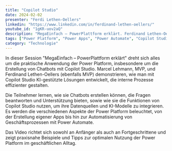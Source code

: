 ```yaml
---
title: "Copilot Studio"
date: 2024-02-02
presenter: "Ferdi Lethen-Oellers"
linkedin: "https://www.linkedin.com/in/ferdinand-lethen-oellers/"
youtube_id: "1gKR-uov2aQ"
description: "MegaEinfach – PowerPlattform erklärt. Ferdinand Lethen-Oellers MVP präsentiert eine Einführung in die Power Platform und stellt die Möglichkeiten von Copilot Studio vor, um Chatbots zu erstellen und interne Prozesse zu optimieren. Das Video deckt Themen wie die Erstellung von Chatbots, die Integration von KI-Modellen und Best Practices für die Anwendung der Power Platform ab."
tags: ["Power Platform", "Power Apps", "Power Automate", "Copilot Studio", "KI", "Chatbot", "Low-Code", "No-Code", "Microsoft MVP", "Marcel Lehmann", "Ferdinand Lethen-Oellers"]
category: "Technologie"
---
```

In dieser Session "MegaEinfach – PowerPlattform erklärt" dreht sich alles um die praktische Anwendung der Power Platform, insbesondere um die Erstellung von Chatbots mit Copilot Studio. Marcel Lehmann, MVP, und Ferdinand Lethen-Oellers (ebenfalls MVP) demonstrieren, wie man mit Copilot Studio KI-gestützte Lösungen entwickelt, die interne Prozesse effizienter gestalten.

Die Teilnehmer lernen, wie sie Chatbots erstellen können, die Fragen beantworten und Unterstützung bieten, sowie wie sie die Funktionen von Copilot Studio nutzen, um ihre Datenquellen und KI-Modelle zu integrieren. Es werden die verschiedenen Aspekte der Power Platform beleuchtet, von der Erstellung eigener Apps bis hin zur Automatisierung von Geschäftsprozessen mit Power Automate.

Das Video richtet sich sowohl an Anfänger als auch an Fortgeschrittene und zeigt praxisnahe Beispiele und Tipps zur optimalen Nutzung der Power Platform im geschäftlichen Alltag.